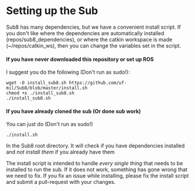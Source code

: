 # Setting up the Sub

Sub8 has many dependencies, but we have a convenient install script. If you don't like where the dependencies are automatically installed (repos/sub8_dependencies), or where the catkin workspace is made (~/repos/catkin_ws), then you can change the variables set in the script.

#### If you have never downloaded this repository or set up ROS

I suggest you do the following (Don't run as sudo!):

    wget -O install_sub8.sh https://github.com/uf-mil/Sub8/blob/master/install.sh
    chmod +x ./install_sub8.sh
    ./install_sub8.sh


#### If you have already cloned the sub (Or done sub work)

You can just do (Don't run as sudo!)

    ./install.sh

In the Sub8 root directory. It will check if you have dependencies installed and *not install them* if you already have them

The install script is intended to handle *every single thing* that needs to be installed to run the sub. If it does not work, something has gone wrong that we need to fix. If you fix an issue while installing, please fix the install script and submit a pull-request with your changes.